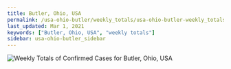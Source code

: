 ```yaml
---
title: Butler, Ohio, USA
permalink: /usa-ohio-butler/weekly_totals/usa-ohio-butler-weekly_totals.html
last_updated: Mar 1, 2021
keywords: ["Butler, Ohio, USA", "weekly totals"]
sidebar: usa-ohio-butler_sidebar
---
```


![Weekly Totals of Confirmed Cases for Butler, Ohio, USA](/covid_tracker/images/graphs/usa-ohio-butler-weekly_totals_graph.png)
